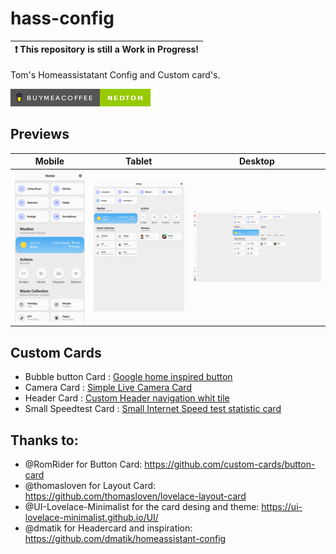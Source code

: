 # hass-config

| :exclamation:  This repository is still a Work in Progress! |
| ----------------------------------------------------------- |

Tom's Homeassistatant Config and Custom card's.

[![buymeacoffee](/images/buymeacoffee.png)](https://www.buymeacoffee.com/nedtom)

## Previews

| Mobile                            | Tablet                            | Desktop                             |
| --------------------------------- | --------------------------------- | ----------------------------------- |
| ![Mobile.gif](/images/Mobile.gif) | ![Tablet.gif](/images/Tablet.gif) | ![Desktop.gif](/images/Desktop.gif) |

## Custom Cards

- Bubble button Card : [Google home inspired button](/custom-cards/card_bubble/README.md)
- Camera Card : [Simple Live Camera Card](/custom-cards/card_camera/README.md)
- Header Card : [Custom Header navigation whit tile](/custom-cards/card_header/README.md)
- Small Speedtest Card : [Small Internet Speed test statistic card](/custom-cards/card_speedtest_small/README.md)

## Thanks to:

- @RomRider for Button Card:  https://github.com/custom-cards/button-card
- @thomasloven for Layout Card: https://github.com/thomasloven/lovelace-layout-card
- @UI-Lovelace-Minimalist for the card desing and theme: https://ui-lovelace-minimalist.github.io/UI/
- @dmatik for Headercard and inspiration: https://github.com/dmatik/homeassistant-config
